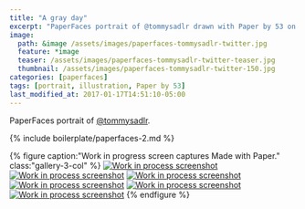 ```yaml
---
title: "A gray day"
excerpt: "PaperFaces portrait of @tommysadlr drawn with Paper by 53 on an iPad."
image: 
  path: &image /assets/images/paperfaces-tommysadlr-twitter.jpg 
  feature: *image
  teaser: /assets/images/paperfaces-tommysadlr-twitter-teaser.jpg
  thumbnail: /assets/images/paperfaces-tommysadlr-twitter-150.jpg
categories: [paperfaces]
tags: [portrait, illustration, Paper by 53]
last_modified_at: 2017-01-17T14:51:10-05:00
---
```


PaperFaces portrait of [@tommysadlr](https://twitter.com/tommysadlr).

{% include boilerplate/paperfaces-2.md %}

{% figure caption:"Work in progress screen captures Made with Paper." class:"gallery-3-col" %}
[![Work in process screenshot](/assets/images/paperfaces-tommysadlr-process-1-600.jpg)](/assets/images/paperfaces-tommysadlr-process-1-lg.jpg)
[![Work in process screenshot](/assets/images/paperfaces-tommysadlr-process-2-600.jpg)](/assets/images/paperfaces-tommysadlr-process-2-lg.jpg)
[![Work in process screenshot](/assets/images/paperfaces-tommysadlr-process-3-600.jpg)](/assets/images/paperfaces-tommysadlr-process-3-lg.jpg)
[![Work in process screenshot](/assets/images/paperfaces-tommysadlr-process-4-600.jpg)](/assets/images/paperfaces-tommysadlr-process-4-lg.jpg)
[![Work in process screenshot](/assets/images/paperfaces-tommysadlr-process-5-600.jpg)](/assets/images/paperfaces-tommysadlr-process-5-lg.jpg)
[![Work in process screenshot](/assets/images/paperfaces-tommysadlr-process-6-600.jpg)](/assets/images/paperfaces-tommysadlr-process-6-lg.jpg)
{% endfigure %}
